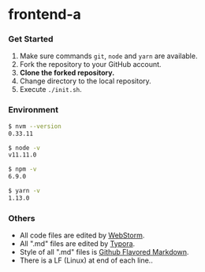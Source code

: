 # frontend-a

### Get Started

1. Make sure commands `git`, `node` and `yarn` are available.
2. Fork the repository to your GitHub account.
3. **Clone the forked repository.**
4. Change directory to the local repository.
5. Execute `./init.sh`.

### Environment

``` bash
$ nvm --version
0.33.11

$ node -v
v11.11.0

$ npm -v
6.9.0

$ yarn -v
1.13.0
```

### Others

- All code files are edited by [WebStorm](http://www.jetbrains.com/webstorm/).
- All ".md" files are edited by [Typora](http://typora.io/).
- Style of all ".md" files is [Github Flavored Markdown](https://guides.github.com/features/mastering-markdown/#GitHub-flavored-markdown).
- There is a LF (Linux) at end of each line..
